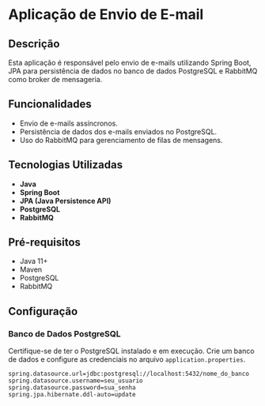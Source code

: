 # Aplicação de Envio de E-mail

## Descrição
Esta aplicação é responsável pelo envio de e-mails utilizando Spring Boot, JPA para persistência de dados no banco de dados PostgreSQL e RabbitMQ como broker de mensageria. 

## Funcionalidades
- Envio de e-mails assíncronos.
- Persistência de dados dos e-mails enviados no PostgreSQL.
- Uso do RabbitMQ para gerenciamento de filas de mensagens.

## Tecnologias Utilizadas
- **Java**
- **Spring Boot**
- **JPA (Java Persistence API)**
- **PostgreSQL**
- **RabbitMQ**

## Pré-requisitos
- Java 11+
- Maven
- PostgreSQL
- RabbitMQ

## Configuração

### Banco de Dados PostgreSQL
Certifique-se de ter o PostgreSQL instalado e em execução. Crie um banco de dados e configure as credenciais no arquivo `application.properties`.

```properties
spring.datasource.url=jdbc:postgresql://localhost:5432/nome_do_banco
spring.datasource.username=seu_usuario
spring.datasource.password=sua_senha
spring.jpa.hibernate.ddl-auto=update
